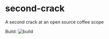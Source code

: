 # second-crack
A second crack at an open source coffee scope

Build: ![build][linux-build]

[linux-build]: https://dev.azure.com/hunterwerlla0633/second-crack/_apis/build/status/hunterwerlla.second-crack?branchName=master
